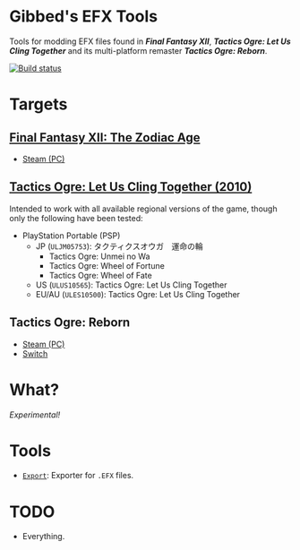 # Gibbed's EFX Tools

Tools for modding EFX files found in **_Final Fantasy XII_**, **_Tactics Ogre: Let Us Cling Together_** and its multi-platform remaster **_Tactics Ogre: Reborn_**.

[![Build status](https://ci.appveyor.com/api/projects/status/wpikaxxi6hl18eq0/branch/main?svg=true)](https://ci.appveyor.com/project/gibbed/gibbed-efx/branch/main)

# Targets

## [Final Fantasy XII: The Zodiac Age](https://en.wikipedia.org/wiki/Final_Fantasy_XII#The_Zodiac_Age)

* [Steam (PC)](https://store.steampowered.com/app/595520/FINAL_FANTASY_XII_THE_ZODIAC_AGE/)

## [Tactics Ogre: Let Us Cling Together (2010)](https://en.wikipedia.org/wiki/Tactics_Ogre%3A_Let_Us_Cling_Together_%282010_video_game%29)

Intended to work with all available regional versions of the game, though only the following have been tested:

* PlayStation Portable (PSP)
    * JP (`ULJM05753`): タクティクスオウガ　運命の輪
        * Tactics Ogre: Unmei no Wa
        * Tactics Ogre: Wheel of Fortune
        * Tactics Ogre: Wheel of Fate
    * US (`ULUS10565`): Tactics Ogre: Let Us Cling Together
    * EU/AU (`ULES10500`): Tactics Ogre: Let Us Cling Together

## Tactics Ogre: Reborn

* [Steam (PC)](https://store.steampowered.com/app/1451090/Tactics_Ogre_Reborn/)
* [Switch](https://www.nintendo.com/store/products/tactics-ogre-reborn-switch/)

# What?

*Experimental!*

# Tools

* [`Export`](projects/Gibbed.EFX.Export): Exporter for `.EFX` files.

# TODO

* Everything.
